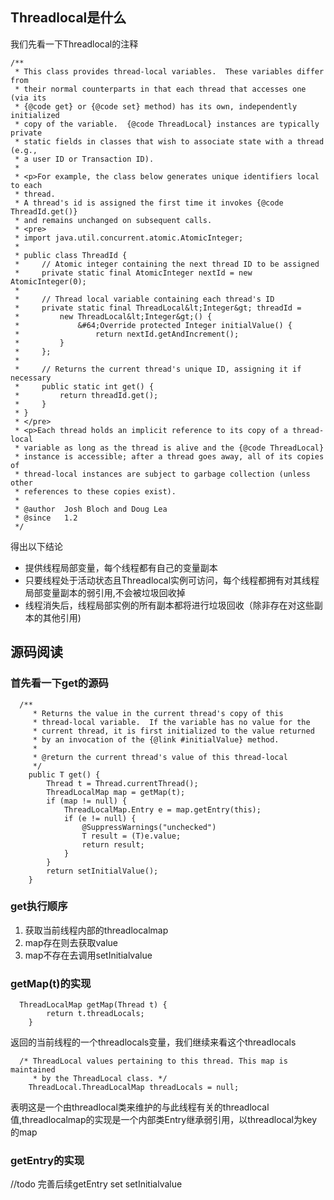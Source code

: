 ## Threadlocal是什么
我们先看一下Threadlocal的注释

```code
/**
 * This class provides thread-local variables.  These variables differ from
 * their normal counterparts in that each thread that accesses one (via its
 * {@code get} or {@code set} method) has its own, independently initialized
 * copy of the variable.  {@code ThreadLocal} instances are typically private
 * static fields in classes that wish to associate state with a thread (e.g.,
 * a user ID or Transaction ID).
 *
 * <p>For example, the class below generates unique identifiers local to each
 * thread.
 * A thread's id is assigned the first time it invokes {@code ThreadId.get()}
 * and remains unchanged on subsequent calls.
 * <pre>
 * import java.util.concurrent.atomic.AtomicInteger;
 *
 * public class ThreadId {
 *     // Atomic integer containing the next thread ID to be assigned
 *     private static final AtomicInteger nextId = new AtomicInteger(0);
 *
 *     // Thread local variable containing each thread's ID
 *     private static final ThreadLocal&lt;Integer&gt; threadId =
 *         new ThreadLocal&lt;Integer&gt;() {
 *             &#64;Override protected Integer initialValue() {
 *                 return nextId.getAndIncrement();
 *         }
 *     };
 *
 *     // Returns the current thread's unique ID, assigning it if necessary
 *     public static int get() {
 *         return threadId.get();
 *     }
 * }
 * </pre>
 * <p>Each thread holds an implicit reference to its copy of a thread-local
 * variable as long as the thread is alive and the {@code ThreadLocal}
 * instance is accessible; after a thread goes away, all of its copies of
 * thread-local instances are subject to garbage collection (unless other
 * references to these copies exist).
 *
 * @author  Josh Bloch and Doug Lea
 * @since   1.2
 */
```
得出以下结论

- 提供线程局部变量，每个线程都有自己的变量副本
- 只要线程处于活动状态且Threadlocal实例可访问，每个线程都拥有对其线程局部变量副本的弱引用,不会被垃圾回收掉
- 线程消失后，线程局部实例的所有副本都将进行垃圾回收（除非存在对这些副本的其他引用)
## 源码阅读
### 首先看一下get的源码
```code
  /**
     * Returns the value in the current thread's copy of this
     * thread-local variable.  If the variable has no value for the
     * current thread, it is first initialized to the value returned
     * by an invocation of the {@link #initialValue} method.
     *
     * @return the current thread's value of this thread-local
     */
    public T get() {
        Thread t = Thread.currentThread();
        ThreadLocalMap map = getMap(t);
        if (map != null) {
            ThreadLocalMap.Entry e = map.getEntry(this);
            if (e != null) {
                @SuppressWarnings("unchecked")
                T result = (T)e.value;
                return result;
            }
        }
        return setInitialValue();
    }
```
### get执行顺序
1. 获取当前线程内部的threadlocalmap
2. map存在则去获取value
3. map不存在去调用setInitialvalue
### getMap(t)的实现
```code
  ThreadLocalMap getMap(Thread t) {
        return t.threadLocals;
    }
```
返回的当前线程的一个threadlocals变量，我们继续来看这个threadlocals

```code
  /* ThreadLocal values pertaining to this thread. This map is maintained
     * by the ThreadLocal class. */
    ThreadLocal.ThreadLocalMap threadLocals = null;
```
表明这是一个由threadlocal类来维护的与此线程有关的threadlocal值,threadlocalmap的实现是一个内部类Entry继承弱引用，以threadlocal为key的map
### getEntry的实现


//todo 完善后续getEntry set setInitialvalue